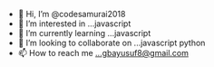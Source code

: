 - 👋 Hi, I’m @codesamurai2018
- 👀 I’m interested in ...javascript
- 🌱 I’m currently learning ...javascript
- 💞️ I’m looking to collaborate on ...javascript python
- 📫 How to reach me ...gbayusuf8@gmail.com

<!---
codesamurai2018/codesamurai2018 is a ✨ special ✨ repository because its `README.md` (this file) appears on your GitHub profile.
You can click the Preview link to take a look at your changes.
--->
